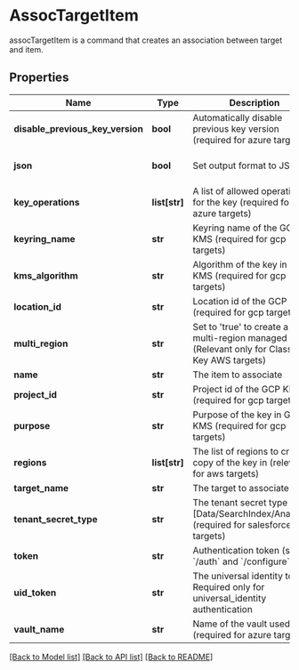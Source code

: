 # AssocTargetItem

assocTargetItem is a command that creates an association between target and item.
## Properties
Name | Type | Description | Notes
------------ | ------------- | ------------- | -------------
**disable_previous_key_version** | **bool** | Automatically disable previous key version (required for azure targets) | [optional] [default to False]
**json** | **bool** | Set output format to JSON | [optional] [default to False]
**key_operations** | **list[str]** | A list of allowed operations for the key (required for azure targets) | [optional] 
**keyring_name** | **str** | Keyring name of the GCP KMS (required for gcp targets) | [optional] 
**kms_algorithm** | **str** | Algorithm of the key in GCP KMS (required for gcp targets) | [optional] 
**location_id** | **str** | Location id of the GCP KMS (required for gcp targets) | [optional] 
**multi_region** | **str** | Set to &#39;true&#39; to create a multi-region managed key. (Relevant only for Classic Key AWS targets) | [optional] [default to 'false']
**name** | **str** | The item to associate | 
**project_id** | **str** | Project id of the GCP KMS (required for gcp targets) | [optional] 
**purpose** | **str** | Purpose of the key in GCP KMS (required for gcp targets) | [optional] 
**regions** | **list[str]** | The list of regions to create a copy of the key in (relevant for aws targets) | [optional] 
**target_name** | **str** | The target to associate | 
**tenant_secret_type** | **str** | The tenant secret type [Data/SearchIndex/Analytics] (required for salesforce targets) | [optional] 
**token** | **str** | Authentication token (see &#x60;/auth&#x60; and &#x60;/configure&#x60;) | [optional] 
**uid_token** | **str** | The universal identity token, Required only for universal_identity authentication | [optional] 
**vault_name** | **str** | Name of the vault used (required for azure targets) | [optional] 

[[Back to Model list]](../README.md#documentation-for-models) [[Back to API list]](../README.md#documentation-for-api-endpoints) [[Back to README]](../README.md)


